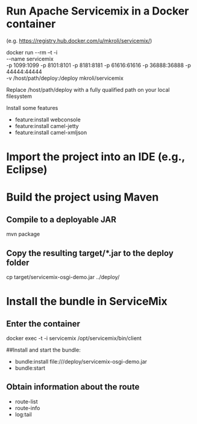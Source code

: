# Run Apache Servicemix in a Docker container
(e.g. https://registry.hub.docker.com/u/mkroli/servicemix/)

docker run --rm –t -i \
  --name servicemix \
  -p 1099:1099 -p 8101:8101 -p 8181:8181 -p 61616:61616 -p 36888:36888 -p 44444:44444 \
  -v /host/path/deploy:/deploy mkroli/servicemix

Replace /host/path/deploy with a fully qualified path on your local filesystem

Install some features
* feature:install webconsole
* feature:install camel-jetty
* feature:install camel-xmljson

# Import the project into an IDE (e.g., Eclipse)

# Build the project using Maven

## Compile to a deployable JAR
mvn package

## Copy the resulting target/*.jar to the deploy folder
cp target/servicemix-osgi-demo.jar ../deploy/

# Install the bundle in ServiceMix
## Enter the container
docker exec -t -i servicemix /opt/servicemix/bin/client

##Install and start the bundle: 
- bundle:install file:///deploy/servicemix-osgi-demo.jar
- bundle:start <the ID of the bundle>

## Obtain information about the route
- route-list
- route-info <the ID of the route>
- log:tail
